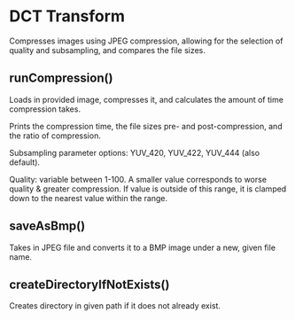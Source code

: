 # DCT Transform
Compresses images using JPEG compression, allowing for the selection of quality and subsampling, and compares the file sizes. 

## runCompression()
Loads in provided image, compresses it, and calculates the amount of time compression takes.

Prints the compression time, the file sizes pre- and post-compression, and the ratio of compression.

Subsampling parameter options: YUV_420, YUV_422, YUV_444 (also default).

Quality: variable between 1-100. A smaller value corresponds to worse quality & greater compression. 
If value is outside of this range, it is clamped down to the nearest value within the range.

## saveAsBmp()
Takes in JPEG file and converts it to a BMP image under a new, given file name.

## createDirectoryIfNotExists()
Creates directory in given path if it does not already exist.
